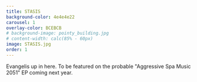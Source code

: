 ```yaml
---
title: STASIS
background-color: 4e4e4e22
carousel: 1
overlay-color: BCEBCB
# background-image: pointy_building.jpg
# content-width: calc(85% - 60px)
image: STASIS.jpg
order: 1
---
```


Evangelis up in here. To be featured on the probable "Aggressive Spa Music 2051" EP coming next year.
